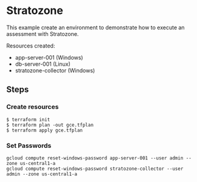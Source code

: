 # Stratozone

This example create an environment to demonstrate how to execute an assessment with Stratozone.

Resources created:
- app-server-001 (Windows)
- db-server-001 (Linux)
- stratozone-collector (Windows)

## Steps

### Create resources
```
$ terraform init
$ terraform plan -out gce.tfplan 
$ terraform apply gce.tfplan
```

### Set Passwords

```
gcloud compute reset-windows-password app-server-001 --user admin --zone us-central1-a
gcloud compute reset-windows-password stratozone-collector --user admin --zone us-central1-a
```
